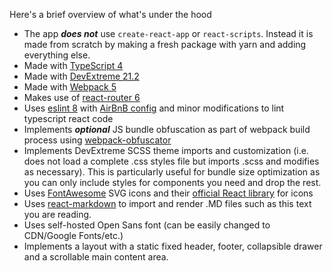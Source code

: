 Here's a brief overview of what's under the hood
- The app _**does not**_ use `create-react-app` or `react-scripts`. Instead it is made from scratch by making a fresh package with yarn and adding everything else.
- Made with [TypeScript 4](https://www.typescriptlang.org/)
- Made with [DevExtreme 21.2](https://js.devexpress.com/) 
- Made with [Webpack 5](https://webpack.js.org/)
- Makes use of [react-router 6](https://www.npmjs.com/package/react-router-dom)
- Uses [eslint 8](https://eslint.org/) with [AirBnB config](https://www.npmjs.com/package/eslint-config-airbnb) and minor  modifications to lint typescript react code
- Implements _**optional**_ JS bundle obfuscation as part of webpack build process using [webpack-obfuscator](https://www.npmjs.com/package/webpack-obfuscator)
- Implements DevExtreme SCSS theme imports and customization (i.e. does not load a complete .css styles file but imports .scss and modifies as necessary). This is particularly useful for bundle size optimization as you can only include styles for components you need and drop the rest.
- Uses [FontAwesome](https://fontawesome.com/) SVG icons and their [official React library](https://fontawesome.com/v5.15/how-to-use/on-the-web/using-with/react) for icons
- Uses [react-markdown](https://www.npmjs.com/package/react-markdown) to import and render .MD files such as this text you are reading.
- Uses self-hosted Open Sans font (can be easily changed to CDN/Google Fonts/etc.)
- Implements a layout with a static fixed header, footer, collapsible drawer and a scrollable main content area.